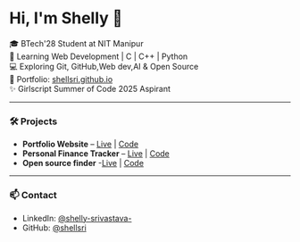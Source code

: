 # Hi, I'm Shelly 👋

🎓 BTech'28 Student at NIT Manipur  
🌱 Learning Web Development | C | C++ | Python  
💻 Exploring Git, GitHub,Web dev,AI & Open Source  
🔗 Portfolio: [shellsri.github.io](https://shellsri.github.io)  
✨ Girlscript Summer of Code 2025 Aspirant

---

### 🛠️ Projects

- **Portfolio Website** – [Live](https://shellsri.github.io/portfolio-website/) | [Code](https://github.com/shellsri/portfolio-website)
- **Personal Finance Tracker** – [Live](https://shellsri.github.io/personal-finance-tracker/) | [Code](https://github.com/shellsri/personal-finance-tracker)
- **Open source finder** -[Live](https://shellsri.github.io/os-project-finder/) | [Code](https://github.com/shellsri/os-project-finder)
---

### 📫 Contact

- LinkedIn: [@shelly-srivastava-](https://linkedin.com/in/shelly-srivastava-)
- GitHub: [@shellsri](https://github.com/shellsri)

<!--
**shellsri/shellsri** is a ✨ _special_ ✨ repository because its `README.md` (this file) appears on your GitHub profile.

Here are some ideas to get you started:

- 🔭 I’m currently working on ...
- 🌱 I’m currently learning ...
- 👯 I’m looking to collaborate on ...
- 🤔 I’m looking for help with ...
- 💬 Ask me about ...
- 📫 How to reach me: ...
- 😄 Pronouns: ...
- ⚡ Fun fact: ...
-->
